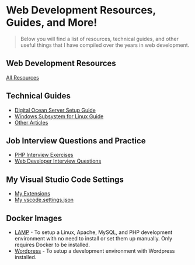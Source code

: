# Web Development Resources, Guides, and More!

> Below you will find a list of resources, technical guides, and other useful things that I have compiled over the years in web development.

## Web Development Resources

[All Resources](resources/README.md)

## Technical Guides

- [Digital Ocean Server Setup Guide](guides/DigitalOceanSetupGuide.md)
- [Windows Subsystem for Linux Guide](guides/WSLSetupGuide.md)
- [Other Articles](guides/Articles.md)

## Job Interview Questions and Practice

- [PHP Interview Exercises](https://github.com/azdanov/php-interview-exercises)
- [Web Developer Interview Questions](interviews/WebDeveloperInterviewQuestions.md)

## My Visual Studio Code Settings

- [My Extensions](vscode/README.md)
- [My vscode.settings.json](vscode/vscode.settings.json)

## Docker Images

- [LAMP](https://github.com/sprintcube/docker-compose-lamp) - To setup a Linux, Apache, MySQL, and PHP development environment with no need to install or set them up manually. Only requires Docker to be installed.
- [Wordpress](/docker/Wordpress/README.md) - To setup a development environment with Wordpress installed.
